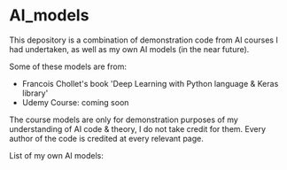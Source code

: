 # AI_models
This depository is a combination of demonstration code from AI courses I had undertaken, as well as my own AI models (in the near future).

Some of these models are from:

- Francois Chollet's book 'Deep Learning with Python language & Keras library'
- Udemy Course: coming soon

The course models are only for demonstration purposes of my understanding of AI code & theory, I do not take credit for them.
Every author of the code is credited at every relevant page.

List of my own AI models:

